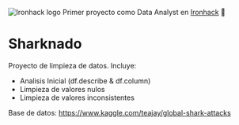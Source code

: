 ![Ironhack logo](https://i.imgur.com/1QgrNNw.png) Primer proyecto como Data Analyst en [Ironhack](https://www.ironhack.com/) :snake:

# Sharknado




Proyecto de limpieza de datos. Incluye:

 - Analisis Inicial (df.describe & df.column)
 - Limpieza de valores nulos
 - Limpieza de valores inconsistentes

Base de datos: https://www.kaggle.com/teajay/global-shark-attacks
